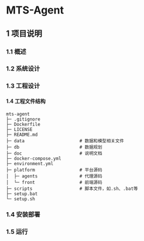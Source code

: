 
# MTS-Agent

## 1 项目说明

### 1.1 概述

### 1.2 系统设计

### 1.3 工程设计

#### 1.4 工程文件结构

```
mts-agent
├─ .gitignore
├─ Dockerfile
├─ LICENSE
├─ README.md
├─ data                     # 数据和模型相关文件
├─ db                       # 数据规划
├─ doc                      # 说明文档
├─ docker-compose.yml
├─ environment.yml
├─ platform                 # 平台源码
│  ├─ agents                # 代理源码
│  └─ front                 # 前端源码
├─ scripts                  # 脚本文件，如.sh、.bat等
├─ setup.bat
└─ setup.sh

```

### 1.4 安装部署

### 1.5 运行

